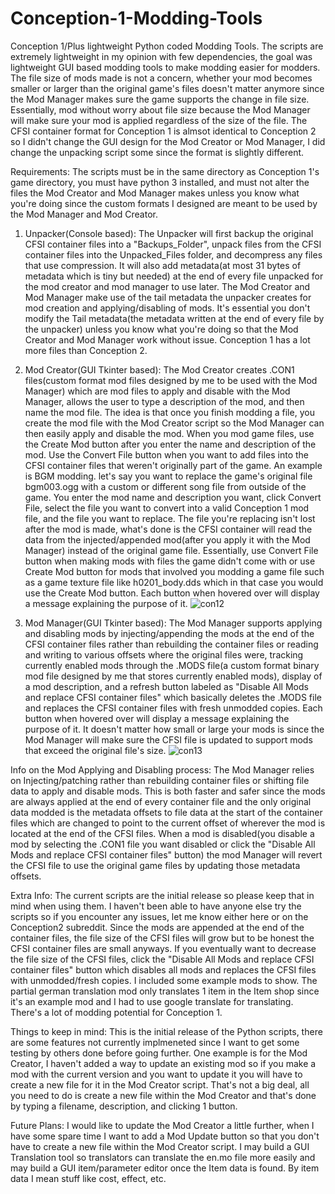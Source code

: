 # Conception-1-Modding-Tools
Conception 1/Plus lightweight Python coded Modding Tools. The scripts are extremely lightweight in my opinion with few dependencies, the goal was lightweight GUI based modding tools to make modding easier for modders. The file size of mods made is not a concern, whether your mod becomes smaller or larger than the original game's files doesn't matter anymore since the Mod Manager makes sure the game supports the change in file size. Essentially, mod without worry about file size because the Mod Manager will make sure your mod is applied regardless of the size of the file. The CFSI container format for Conception 1 is almsot identical to Conception 2 so I didn't change the GUI design for the Mod Creator or Mod Manager, I did change the unpacking script some since the format is slightly different.

Requirements: The scripts must be in the same directory as Conception 1's game directory, you must have python 3 installed, and must not alter the files the Mod Creator and Mod Manager makes unless you know what you're doing since the custom formats I designed are meant to be used by the Mod Manager and Mod Creator.

1. Unpacker(Console based): The Unpacker will first backup the original CFSI container files into a "Backups_Folder", unpack files from the CFSI container files into the Unpacked_Files folder, and decompress any files that use compression. It will also add metadata(at most 31 bytes of metadata which is tiny but needed) at the end of every file unpacked for the mod creator and mod manager to use later. The Mod Creator and Mod Manager make use of the tail metadata the unpacker creates for mod creation and applying/disabling of mods. It's essential you don't modify the Tail metadata(the metadata written at the end of every file by the unpacker) unless you know what you're doing so that the Mod Creator and Mod Manager work without issue. Conception 1 has a lot more files than Conception 2.

2. Mod Creator(GUI Tkinter based): The Mod Creator creates .CON1 files(custom format mod files designed by me to be used with the Mod Manager) which are mod files to apply and disable with the Mod Manager, allows the user to type a description of the mod, and then name the mod file. The idea is that once you finish modding a file, you create the mod file with the Mod Creator script so the Mod Manager can then easily apply and disable the mod. When you mod game files, use the Create Mod button after you enter the name and description of the mod. Use the Convert File button when you want to add files into the CFSI container files that weren't originally part of the game. An example is BGM modding. let's say you want to replace the game's original file bgm003.ogg with a custom or different song file from outside of the game. You enter the mod name and description you want, click Convert File, select the file you want to convert into a valid Conception 1 mod file, and the file you want to replace. The file you're replacing isn't lost after the mod is made, what's done is the CFSI container will read the data from the injected/appended mod(after you apply it with the Mod Manager) instead of the original game file. Essentially, use Convert File button when making mods with files the game didn't come with or use Create Mod button for mods that involved you modding a game file such as a game texture file like h0201_body.dds which in that case you would use the Create Mod button. Each button when hovered over will display a message explaining the purpose of it. ![con12](https://github.com/user-attachments/assets/9bc7d6cc-084e-4b5a-8113-ac38cdd81836)

3. Mod Manager(GUI Tkinter based): The Mod Manager supports applying and disabling mods by injecting/appending the mods at the end of the CFSI container files rather than rebuilding the container files or reading and writing to various offsets where the original files were, tracking currently enabled mods through the .MODS file(a custom format binary mod file designed by me that stores currently enabled mods), display of a mod description, and a refresh button labeled as "Disable All Mods and replace CFSI container files" which basically deletes the .MODS file and replaces the CFSI container files with fresh unmodded copies. Each button when hovered over will display a message explaining the purpose of it. It doesn't matter how small or large your mods is since the Mod Manager will make sure the CFSI file is updated to support mods that exceed the original file's size. ![con13](https://github.com/user-attachments/assets/3ee0b420-5acd-4ad8-b8d5-28047060f8ed)

Info on the Mod Applying and Disabling process: The Mod Manager relies on Injecting/patching rather than rebuilding container files or shifting file data to apply and disable mods. This is both faster and safer since the mods are always applied at the end of every container file and the only original data modded is the metadata offsets to file data at the start of the container files which are changed to point to the current offset of wherever the mod is located at the end of the CFSI files. When a mod is disabled(you disable a mod by selecting the .CON1 file you want disabled or click the "Disable All Mods and replace CFSI container files" button) the mod Manager will revert the CFSI file to use the original game files by updating those metadata offsets.

Extra Info: The current scripts are the initial release so please keep that in mind when using them. I haven't been able to have anyone else try the scripts so if you encounter any issues, let me know either here or on the Conception2 subreddit. Since the mods are appended at the end of the container files, the file size of the CFSI files will grow but to be honest the CFSI container files are small anyways. If you eventually want to decrease the file size of the CFSI files, click the "Disable All Mods and replace CFSI container files" button which disables all mods and replaces the CFSI files with unmodded/fresh copies. I included some example mods to show. The partial german translation mod only translates 1 item in the Item shop since it's an example mod and I had to use google translate for translating. There's a lot of modding potential for Conception 1.

Things to keep in mind: This is the initial release of the Python scripts, there are some features not currently implmeneted since I want to get some testing by others done before going further. One example is for the Mod Creator, I haven't added a way to update an existing mod so if you make a mod with the current version and you want to update it you will have to create a new file for it in the Mod Creator script. That's not a big deal, all you need to do is create a new file within the Mod Creator and that's done by typing a filename, description, and clicking 1 button.

Future Plans: I would like to update the Mod Creator a little further, when I have some spare time I want to add a Mod Update button so that you don't have to create a new file within the Mod Creator script. I may build a GUI Translation tool so translators can translate the en.mo file more easily and may build a GUI item/parameter editor once the Item data is found. By item data I mean stuff like cost, effect, etc.
